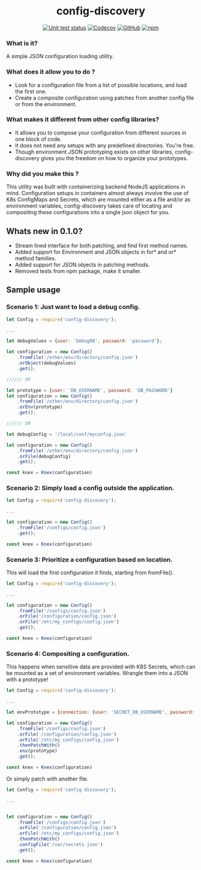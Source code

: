 <h1 style="text-align: center">config-discovery</h1>
<div style="text-align:center; align-content: center;">
    <a href="https://github.com/SiegfredRodriguez/config-discovery/actions/workflows/node.js.yml"><img alt="Unit test status" src="https://github.com/SiegfredRodriguez/config-discovery/actions/workflows/node.js.yml/badge.svg?style=flat-square" /></a>
    <a href="https://app.codecov.io/gh/SiegfredRodriguez/config-discovery"><img alt="Codecov" src="https://img.shields.io/codecov/c/github/SiegfredRodriguez/config-discovery?style=flat-square" /></a>
    <a href="https://github.com/SiegfredRodriguez/config-discovery/blob/master/LICENSE"><img alt="GitHub" src="https://img.shields.io/github/license/SiegfredRodriguez/config-discovery?style=flat-square" /></a>
    <a href="https://www.npmjs.com/package/config-discovery"><img alt="npm" src="https://img.shields.io/npm/v/config-discovery?style=flat-square" /></a>
</div>

### What is it?

A simple JSON configuration loading utility.

### What does it allow you to do ?

- Look for a configuration file from a list of possible locations, and load the first one.
- Create a composite configuration using patches from another config file or from the environment.

### What makes it different from other config libraries?

- It allows you to compose your configuration from different sources in one block of code.
- It does not need any setups with any predefined directories. You're free.
- Though environment JSON prototyping exists on other libraries, config-discovery gives you the freedom on how to
  organize your prototypes.

### Why did you make this ?

This utility was built with containerizing backend NodeJS applications in mind. Configuration setups in containers
almost always involve the use of K8s ConfigMaps and Secrets, which are mounted either as a file and/or as environment
variables, config-discovery takes care of locating and compositing these configurations into a single json object for
you.

## Whats new in 0.1.0?

- Stream lined interface for both patching, and find first method names.
- Added support for Environment and JSON objects in for* and or* method families.
- Added support for JSON objects in patching methods.
- Removed tests from npm package, make it smaller.

## Sample usage

### Scenario 1: Just want to load a debug config.

```javascript
let Config = require('config-discovery');

...

let debugValues = {user: 'DebugDB', password: 'password'};

let configuration = new Config()
    .fromFile('/other/env/directory/config.json')
    .orObject(debugValues)
    .get();

////// OR

let prototype = {user: 'DB_USERNAME', password: 'DB_PASSWORD'}
let configuration = new Config()
    .fromFile('/other/env/directory/config.json')
    .orEnv(prototype)
    .get();

////// OR

let debugConfig = '/local/conf/myconfig.json'

let configuration = new Config()
    .fromFile('/other/env/directory/config.json')
    .orFile(debugConfig)
    .get();

const knex = Knex(configuration)
```

### Scenario 2: Simply load a config outside the application.

```javascript
let Config = require('config-discovery');

...

let configuration = new Config()
    .fromFile('/configs/config.json')
    .get();

const knex = Knex(configuration)
```

### Scenario 3: Prioritize a configuration based on location.

This will load the first configuration it finds, starting from fromFile().

```javascript
let Config = require('config-discovery');

...

let configuration = new Config()
    .fromFile('/configs/config.json')
    .orFile('/configuration/config.json')
    .orFile('/etc/my_configs/config.json')
    .get();

const knex = Knex(configuration)
```

### Scenario 4: Compositing a configuration.

This happens when sensitive data are provided with K8S Secrets, which can be mounted as a set of environment variables.
Wrangle them into a JSON with a prototype!

```javascript
let Config = require('config-discovery');

...

let envPrototype = {connection: {user: 'SECRET_DB_USERNAME', password: 'SECRET_DB_PASSWORD'}};

let configuration = new Config()
    .fromFile('/configs/config.json')
    .orFile('/configuration/config.json')
    .orFile('/etc/my_configs/config.json')
    .thenPatchWith()
    .env(prototype)
    .get();

const knex = Knex(configuration)
```

Or simply patch with another file.

```javascript
let Config = require('config-discovery');

...


let configuration = new Config()
    .fromFile('/configs/config.json')
    .orFile('/configuration/config.json')
    .orFile('/etc/my_configs/config.json')
    .thenPatchWith()
    .configFile('/var/secrets.json')
    .get();

const knex = Knex(configuration)
```